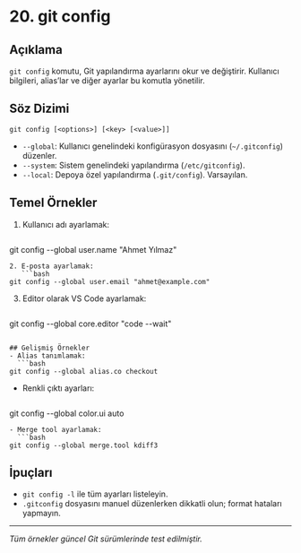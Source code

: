 # 20. git config

## Açıklama
`git config` komutu, Git yapılandırma ayarlarını okur ve değiştirir. Kullanıcı bilgileri, alias’lar ve diğer ayarlar bu komutla yönetilir.

## Söz Dizimi
```
git config [<options>] [<key> [<value>]]
```

- `--global`: Kullanıcı genelindeki konfigürasyon dosyasını (`~/.gitconfig`) düzenler.
- `--system`: Sistem genelindeki yapılandırma (`/etc/gitconfig`).
- `--local`: Depoya özel yapılandırma (`.git/config`). Varsayılan.

## Temel Örnekler
1. Kullanıcı adı ayarlamak:
   ```bash
git config --global user.name "Ahmet Yılmaz"
```
2. E-posta ayarlamak:
   ```bash
git config --global user.email "ahmet@example.com"
```
3. Editor olarak VS Code ayarlamak:
   ```bash
git config --global core.editor "code --wait"
```

## Gelişmiş Örnekler
- Alias tanımlamak:
  ```bash
git config --global alias.co checkout
```
- Renkli çıktı ayarları:
  ```bash
git config --global color.ui auto
```
- Merge tool ayarlamak:
  ```bash
git config --global merge.tool kdiff3
```

## İpuçları
- `git config -l` ile tüm ayarları listeleyin.
- `.gitconfig` dosyasını manuel düzenlerken dikkatli olun; format hataları yapmayın.

---
_Tüm örnekler güncel Git sürümlerinde test edilmiştir._
